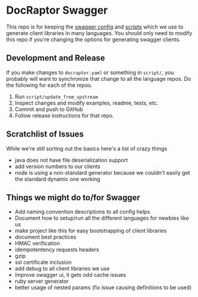 # DocRaptor Swagger

This repo is for keeping the [swagger config](docraptor.yaml) and [scripts](script/) which we use to generate client libraries in many languages. You should only need to modify this repo if you're changing the options for generating swagger clients.

## Development and Release

If you make changes to `docraptor.yaml` or something in `script/`, you probably will want to synchronize that change to all the language repos. Do the following for each of the repos.

1. Run `script/update_from_upstream`
2. Inspect changes and modify examples, readme, tests, etc.
3. Commit and push to GitHub
4. Follow release instructions for that repo.

## Scratchlist of Issues
While we're still sorting out the basics here's a list of crazy things
- java does not have file deserialization support
- add version numbers to our clients
- node is using a non-standard generator because we couldn't easily get the standard dynamic one working

## Things we might do to/for Swagger
* Add naming convention descriptions to all config helps
* Document how to setup/run all the different languages for newbies like us
* make project like this for easy bootstrapping of client libraries
* document best practices
* HMAC verification
* idempotentency requests headers
* gzip
* ssl certificate inclusion
* add debug to all client libraries we use
* improve swagger ui, it gets odd cache issues
* ruby server generator
* better usage of nested params (fix issue causing definitions to be used)
